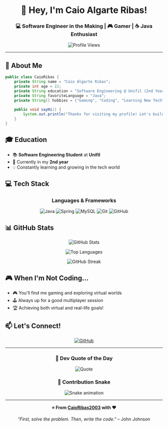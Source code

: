 <div align="center">

# 👋 Hey, I'm Caio Algarte Ribas!

### 💻 Software Engineer in the Making | 🎮 Gamer | ☕ Java Enthusiast

![Profile Views](https://komarev.com/ghpvc/?username=CaioRibas2003&color=blueviolet&style=flat-square)

</div>

---

## 🚀 About Me

```java
public class CaioRibas {
    private String name = "Caio Algarte Ribas";
    private int age = 22;
    private String education = "Software Engineering @ Unifil (2nd Year)";
    private String favoriteLanguage = "Java";
    private String[] hobbies = {"Gaming", "Coding", "Learning New Tech"};
    
    public void sayHi() {
        System.out.println("Thanks for visiting my profile! Let's build something amazing! 🚀");
    }
}
```

## 🎓 Education

- 📚 **Software Engineering Student** at **Unifil**
- 🎯 Currently in my **2nd year**
- 💡 Constantly learning and growing in the tech world

## 💻 Tech Stack

<div align="center">

### Languages & Frameworks
![Java](https://img.shields.io/badge/Java-%23ED8B00.svg?style=for-the-badge&logo=openjdk&logoColor=white)
![Spring](https://img.shields.io/badge/Spring-%236DB33F.svg?style=for-the-badge&logo=spring&logoColor=white)
![MySQL](https://img.shields.io/badge/MySQL-%2300f.svg?style=for-the-badge&logo=mysql&logoColor=white)
![Git](https://img.shields.io/badge/Git-%23F05033.svg?style=for-the-badge&logo=git&logoColor=white)
![GitHub](https://img.shields.io/badge/GitHub-%23121011.svg?style=for-the-badge&logo=github&logoColor=white)

</div>

## 📊 GitHub Stats

<div align="center">
  
![GitHub Stats](https://github-readme-stats.vercel.app/api?username=CaioRibas2003&show_icons=true&theme=radical&hide_border=true&bg_color=0D1117&title_color=F85D7F&icon_color=F8D866)

![Top Languages](https://github-readme-stats.vercel.app/api/top-langs/?username=CaioRibas2003&layout=compact&theme=radical&hide_border=true&bg_color=0D1117&title_color=F85D7F&icon_color=F8D866)

![GitHub Streak](https://github-readme-streak-stats.herokuapp.com/?user=CaioRibas2003&theme=radical&hide_border=true&background=0D1117&stroke=F85D7F&ring=F8D866&fire=F85D7F&currStreakLabel=F85D7F)

</div>

## 🎮 When I'm Not Coding...

- 🎮 You'll find me gaming and exploring virtual worlds
- 🕹️ Always up for a good multiplayer session
- 🏆 Achieving both virtual and real-life goals!

## 📫 Let's Connect!

<div align="center">

[![GitHub](https://img.shields.io/badge/GitHub-CaioRibas2003-181717?style=for-the-badge&logo=github)](https://github.com/CaioRibas2003)

</div>

---

<div align="center">

### 💭 Dev Quote of the Day
![Quote](https://quotes-github-readme.vercel.app/api?type=horizontal&theme=radical)

### 🐍 Contribution Snake
![Snake animation](https://raw.githubusercontent.com/CaioRibas2003/CaioRibas2003/output/github-contribution-grid-snake.svg)

</div>

---

<div align="center">
  
**⭐️ From [CaioRibas2003](https://github.com/CaioRibas2003) with ❤️**

*"First, solve the problem. Then, write the code."* – John Johnson

</div>
